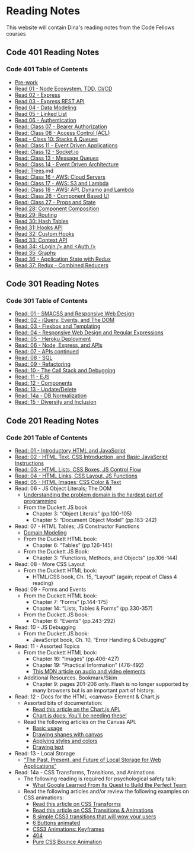 # Reading Notes

This website will contain Dina's reading notes from the Code Fellows courses

## Code 401 Reading Notes

### Code 401 Table of Contents

* [Pre-work](401/pre-work.md)
* [Read 01 - Node Ecosystem, TDD, CI/CD](401/class-01.md)
* [Read 02 - Express](401/class-02.md)
* [Read 03 - Express REST API](401/class-03.md)
* [Read 04 - Data Modeling](401/class-04.md)
* [Read 05 - Linked List](401/class-05.md)
* [Read 06 - Authentication](401/class-06.md)
* [Read: Class 07 - Bearer Authorization](401/class-07.md)
* [Read: Class 08 - Access Control (ACL)](401/class-08.md)
* [Read - Class 10: Stacks & Queues](401/class-10.md)
* [Read: Class 11 - Event Driven Applications](401/class-11.md)
* [Read: Class 12 - Socket.io](401/class-12.md)
* [Read: Class 13 - Message Queues](401/class-13.md)
* [Read: Class 14 - Event Driven Architecture](401/class-14.md)
* [Read: Trees](401/class-15).md
* [Read: Class 16 - AWS: Cloud Servers](401/class-16.md)
* [Read: Class 17 - AWS: S3 and Lambda](401/class-17.md)
* [Read: Class 18 - AWS: API, Dynamo and Lambda](401/class-18.md)
* [Read: Class 26 - Component Based UI](401/class-26.md)
* [Read: Class 27 - Props and State](401/class-27.md)
* [Read 28: Component Composition](401/class-28.md)
* [Read 29: Routing](401/class-29.md)
* [Read 30: Hash Tables](401/class-30.md)
* [Read 31: Hooks API](401/class-31.md)
* [Read 32: Custom Hooks](401/class-32.md)
* [Read 33: Context API](401/class-33.md)
* [Read 34: \<Login /> and \<Auth />](401/class-34.md)
* [Read 35: Graphs](401/class-35.md)
* [Read 36 - Application State with Redux](401/class-36.md)
* [Read 37: Redux - Combined Reducers](401/class-37.md)

## Code 301 Reading Notes

### Code 301 Table of Contents

* [Read: 01 - SMACSS and Responsive Web Design](301/class-01.md)
* [Read: 02 - jQuery, Events, and The DOM](301/class-02.md)
* [Read: 03 - Flexbox and Templating](301/class-03.md)
* [Read: 04 - Responsive Web Design and Regular Expressions](301/class-04.md)
* [Read: 05 - Heroku Deployment](301/class-05.md)
* [Read: 06 - Node, Express, and APIs](301/class-06.md)
* [Read: 07 - APIs continued](301/class-07.md)
* [Read: 08 - SQL](301/class-08.md)
* [Read: 09 - Refactoring](301/class-09.md)
* [Read: 10 - The Call Stack and Debugging](301/class-10.md)
* [Read: 11 - EJS](301/class-11.md)
* [Read: 12 - Components](301/class-12.md)
* [Read: 13 - Update/Delete](301/class-13.md)
* [Read: 14a - DB Normalization](301/class-14.md)
* [Read: 15 - Diversity and Inclusion](301/class-15.md)

## Code 201 Reading Notes

### Code 201 Table of Contents

* [Read: 01 - Introductory HTML and JavaScript](201/class-01.md)
* [Read: 02 - HTML Text, CSS Introduction, and Basic JavaScript Instructions](201/class-02.md)
* [Read: 03 - HTML Lists, CSS Boxes, JS Control Flow](201/class-03.md)
* [Read: 04 - HTML Links, CSS Layout, JS Functions](201/class-04.md)
* [Read: 05 - HTML Images; CSS Color & Text](201/class-05.md)
* Read: 06 - JS Object Literals; The DOM
  * [Understanding the problem domain is the hardest part of programming](https://simpleprogrammer.com/understanding-the-problem-domain-is-the-hardest-part-of-programming)
  * From the Duckett JS book
    * Chapter 3: “Object Literals” (pp.100-105)
    * Chapter 5: “Document Object Model” (pp.183-242)
* Read: 07 - HTML Tables; JS Constructor Functions
  * [Domain Modeling](https://github.com/codefellows/domain_modeling#domain-modeling)
  * From the Duckett HTML book:
    * Chapter 6: “Tables” (pp.126-145)
  * From the Duckett JS Book:
    * Chapter 3: “Functions, Methods, and Objects” (pp.106-144)
* Read: 08 - More CSS Layout
  * From the Duckett HTML book:
    * HTML/CSS book, Ch. 15, “Layout” (again; repeat of Class 4 reading)
* Read: 09 - Forms and Events
  * From the Duckett HTML book:
    * Chapter 7: “Forms” (p.144-175)
    * Chapter 14: “Lists, Tables & Forms” (pp.330-357)
  * From the Duckett JS book:
    * Chapter 6: “Events” (pp.243-292)
* Read: 10 - JS Debugging
  * From the Duckett JS book:
    * JavaScript book, Ch. 10, “Error Handling & Debugging”
* Read: 11 - Assorted Topics
  * From the Duckett HTML book:
    * Chapter 16: “Images” (pp.406-427)
    * Chapter 19: “Practical Information” (476-492)
    * [This MDN article on audio and video elements](https://developer.mozilla.org/en-US/docs/Learn/JavaScript/Client-side_web_APIs/Video_and_audio_APIs)
  * Additional Resources. Bookmark/Skim
    * Chapter 9: pages 201-206 only. Flash is no longer supported by many browsers but is an important part of history.
* Read: 12 - Docs for the HTML \<canvas> Element & Chart.js
  * Assorted bits of documentation:
    * [Read this article on the Chart.js API.](https://www.webdesignerdepot.com/2013/11/easily-create-stunning-animated-charts-with-chart-js/)
    * [Chart.js docs: You’ll be needing these!](https://www.chartjs.org/docs/latest/)
  * Read the following articles on the Canvas API.
    * [Basic usage](https://developer.mozilla.org/en-US/docs/Web/API/Canvas_API/Tutorial/Basic_usage)
    * [Drawing shapes with canvas](https://developer.mozilla.org/en-US/docs/Web/API/Canvas_API/Tutorial/Drawing_shapes)
    * [Applying styles and colors](https://developer.mozilla.org/en-US/docs/Web/API/Canvas_API/Tutorial/Applying_styles_and_colors)
    * [Drawing text](https://developer.mozilla.org/en-US/docs/Web/API/Canvas_API/Tutorial/Drawing_text)
* Read: 13 - Local Storage
  * [“The Past, Present, and Future of Local Storage for Web Applications”](http://diveinto.html5doctor.com/storage.html)
* Read: 14a - CSS Transforms, Transitions, and Animations
  * The following reading is required for psychological safety talk:
    * [What Google Learned From Its Quest to Build the Perfect Team](https://www.nytimes.com/2016/02/28/magazine/what-google-learned-from-its-quest-to-build-the-perfect-team.html)
  * Read the following articles and/or review the following examples on CSS animations:
    * [Read this article on CSS Transforms](https://learn.shayhowe.com/advanced-html-css/css-transforms/)
    * [Read this article on CSS Transitions & Animations](https://learn.shayhowe.com/advanced-html-css/transitions-animations/)
    * [8 simple CSS3 transitions that will wow your users](http://www.webdesignerdepot.com/2014/05/8-simple-css3-transitions-that-will-wow-your-users)
    * [6 Buttons animated](https://codepen.io/retyui/pen/ByoaXV)
    * [CSS3 Animations: Keyframes](https://codepen.io/akshaychauhan/pen/oAfae)
    * [404](https://codepen.io/kieranfivestars/pen/MYdQxX)
    * [Pure CSS Bounce Animation](https://codepen.io/dp_lewis/pen/gCfBv)
